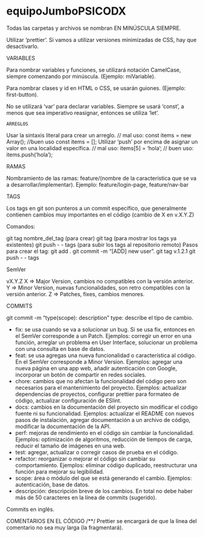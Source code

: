 # equipoJumboPSICODX

Todas las carpetas y archivos se nombran EN MINÚSCULA SIEMPRE.

Utilizar ‘prettier’. Si vamos a utilizar versiones minimizadas de CSS, hay que desactivarlo.

VARIABLES

Para nombrar variables y funciones, se utilizará notación CamelCase, siempre comenzando por minúscula. (Ejemplo: miVariable).

Para nombrar clases y id en HTML o CSS, se usarán guiones. (Ejemplo: first-button).

No se utilizará ‘var’ para declarar variables. Siempre se usará ‘const’, a menos que sea imperativo reasignar, entonces se utiliza ‘let’.

	ARREGLOS
 
Usar la sintaxis literal para crear un arreglo.
// mal uso:
const items = new Array();
//buen uso
const items = [];
Utilizar ‘push’ por encima de asignar un valor en una localidad específica.
// mal uso: 
items[5] = ‘hola’;
// buen uso:
items.push(‘hola’);

RAMAS

Nombramiento de las ramas:
feature/(nombre de la característica que se va a desarrollar/implementar).
Ejemplo: feature/login-page, feature/nav-bar

TAGS

Los tags en git son punteros a un commit específico, que generalmente contienen cambios muy importantes en el código (cambio de X en v.X.Y.Z)

Comandos:

git tag nombre_del_tag (para crear)
git tag (para mostrar los tags ya existentes)
git push - - tags (para subir los tags al repositorio remoto)
	Pasos para crear el tag:
git add .
git commit -m “[ADD] new user”.
git tag v.1.2.1
git push - - tags

SemVer
 
vX.Y.Z
X => Major Version, cambios no compatibles con la versión anterior.
Y => Minor Version, nuevas funcionalidades, son retro compatibles con la versión anterior.
Z => Patches, fixes, cambios menores.

COMMITS

git commit -m “type(scope): description”
type: describe el tipo de cambio.
- fix: se usa cuando se va a solucionar un bug. Si se usa fix, entonces en el SemVer corresponde a un Patch. Ejemplos: corregir un error en una función, arreglar un problema en User Interface, solucionar un problema con una consulta en base de datos.
- feat: se usa agregas una nueva funcionalidad o característica al código. En el SemVer corresponde a Minor Version. Ejemplos: agregar una  nueva página en una app web, añadir autenticación con Google, incorporar un botón de compartir en redes sociales.
- chore: cambios que no afectan la funcionalidad del código pero son necesarios para el mantenimiento del proyecto. Ejemplos: actualizar dependencias de proyectos, configurar prettier para formateo de código, actualizar configuración de ESlint.
- docs: cambios en la documentación del proyecto sin modificar el código fuente ni su funcionalidad. Ejemplos: actualizar el README con nuevos pasos de instalación, agregar documentación a un archivo de código, modificar la documentación de la API.
- perf: mejoras de rendimiento en el código sin cambiar la funcionalidad. Ejemplos: optimización de algoritmos, reducción de tiempos de carga, reducir el tamaño de imágenes en una web.
- test: agregar, actualizar o corregir casos de prueba en el código.
- refactor: reorganizar o mejorar el código sin cambiar su comportamiento. Ejemplos: eliminar código duplicado, reestructurar una función para mejorar su legibilidad.
- scope: área o módulo del que se está generando el cambio. Ejemplos:            	autenticación, base de datos.
- descripción: descripción breve de los cambios.
En total no debe haber más de 50 caracteres en la línea de commits (sugerido).

Commits en inglés.

COMENTARIOS EN EL CÓDIGO
/**/ Prettier se encargará de que la línea del comentario no sea muy larga (la fragmentará).
